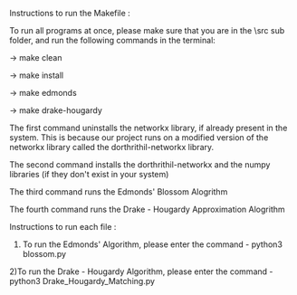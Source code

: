 
Instructions to run the Makefile :

To run all programs at once, please make sure that you are in the \src sub folder, and run the following commands in the terminal:


->  make clean

->  make install

->  make edmonds

->  make drake-hougardy


The first command uninstalls the networkx library, if already present in the system. This is because our project runs on a modified version of the networkx library
called the dorthrithil-networkx library.


The second command installs the dorthrithil-networkx and the numpy libraries (if they don't exist in your system)


The third command runs the Edmonds' Blossom Alogrithm 


The fourth command runs the Drake - Hougardy Approximation Alogrithm



Instructions to run each file :

1) To run the Edmonds' Algorithm, please enter the command - python3 blossom.py

2)To run the Drake - Hougardy Algorithm, please enter the command - python3 Drake_Hougardy_Matching.py
